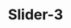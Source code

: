 ---
title: Slider-3
image: https://img.freepik.com/free-vector/solar-energy-environment-template-vector-clean-technology-banner_53876-136335.jpg
draft: false
type: serviceslider
---